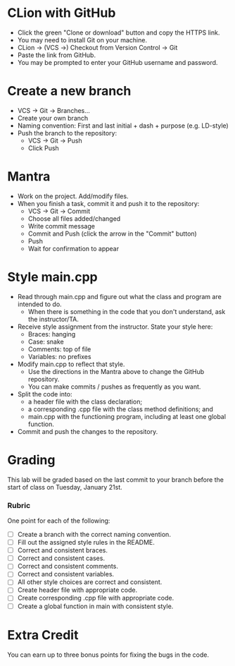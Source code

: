 # CLion with GitHub
* Click the green "Clone or download" button and copy the HTTPS link.
* You may need to install Git on your machine.
* CLion -> (VCS ->) Checkout from Version Control -> Git
* Paste the link from GitHub.
* You may be prompted to enter your GitHub username and password.

# Create a new branch
* VCS -> Git -> Branches…
* Create your own branch
* Naming convention: First and last initial + dash + purpose (e.g. LD-style)
* Push the branch to the repository: 
    * VCS -> Git -> Push
    * Click Push

# Mantra
* Work on the project. Add/modify files.
* When you finish a task, commit it and push it to the repository:
    * VCS -> Git -> Commit
    * Choose all files added/changed
    * Write commit message
    * Commit and Push (click the arrow in the "Commit" button)
    * Push
    * Wait for confirmation to appear

# Style main.cpp
* Read through main.cpp and figure out what the class and program are intended to do.
    * When there is something in the code that you don't understand, ask the instructor/TA.
* Receive style assignment from the instructor. State your style here:
    * Braces: hanging
    * Case: snake
    * Comments: top of file
    * Variables: no prefixes
* Modify main.cpp to reflect that style.
    * Use the directions in the Mantra above to change the GitHub repository.
    * You can make commits / pushes as frequently as you want.
* Split the code into:
    * a header file with the class declaration;
    * a corresponding .cpp file with the class method definitions; and
    * main.cpp with the functioning program, including at least one global function.
* Commit and push the changes to the repository.

# Grading
This lab will be graded based on the last commit to your branch before the start of class on Tuesday, January 21st.

### Rubric
One point for each of the following:
- [ ] Create a branch with the correct naming convention.
- [ ] Fill out the assigned style rules in the README.
- [ ] Correct and consistent braces.
- [ ] Correct and consistent cases.
- [ ] Correct and consistent comments.
- [ ] Correct and consistent variables.
- [ ] All other style choices are correct and consistent.
- [ ] Create header file with appropriate code.
- [ ] Create corresponding .cpp file with appropriate code.
- [ ] Create a global function in main with consistent style.

# Extra Credit
You can earn up to three bonus points for fixing the bugs in the code.